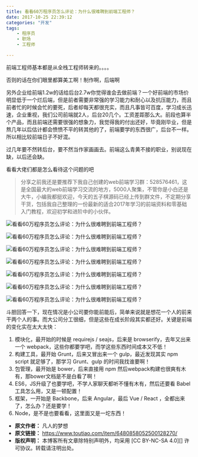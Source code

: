 ```yaml
---
title: 看看60万程序员怎么评论：为什么很难聘到前端工程师？
date: 2017-10-25 22:39:12
categories: "开发"
tags:
	- 程序员
	- 职场
	- 工程师

---
```


前端工程师基本都是从全栈工程师转来的。。。。

否则的话在你们眼里都算美工啊！制作啊，后端啊

另外企业给前端1.2w的话给后台2.7w你觉得谁会去做前端？一个好前端的市场价明显低于一个烂后端，但是前者需要非常强的学习能力和耐心以及抗压能力，而且前者忙的时候会忙的要死，后者却每天都很充实，而且凡事皆可百度，学习成长迅速，企业重视，我们公司前端就2人，后台20几个。工资差距那么大。前段也算半个产品，而且前端还需要很强的想象力，我觉得我的付出还好，毕竟刚毕业，但是熬几年以后估计都会愤愤不平的转其他的了，前端要学的东西很广，后台不一样。所以相比较前端日子不好混。

过几年要不然转后台，要不然当作家画画去。前端这么青黄不接的职业，别说现在缺，以后还会缺。

看看大佬们都是怎么看待这个问题的吧

> 分享之前我还是要推荐下我自己创建的web前端学习群：528576461，这是全国最大的web前端学习交流的地方，5000人聚集，不管你是小白还是大牛，小编我都挺欢迎，今天的五子棋源码已经上传到群文件，不定期分享干货，包括我自己整理的一份最新的适合2017年学习的前端资料和零基础入门教程，欢迎初学和进阶中的小伙伴。

![看看60万程序员怎么评论：为什么很难聘到前端工程师？][60]

![看看60万程序员怎么评论：为什么很难聘到前端工程师？][60 1]

![看看60万程序员怎么评论：为什么很难聘到前端工程师？][60 2]

![看看60万程序员怎么评论：为什么很难聘到前端工程师？][60 3]

![看看60万程序员怎么评论：为什么很难聘到前端工程师？][60 4]

![看看60万程序员怎么评论：为什么很难聘到前端工程师？][60 5]

![看看60万程序员怎么评论：为什么很难聘到前端工程师？][60 6]

斗胆回答一下，现在情况是小公司要你能前能后，简单来说就是想花一个人的前来干两个人的事。而大公司分工很细，但是这些在成长阶段其实都还好。关键是前端的变化实在太大太快：

1.  模块化，最开始的时候是 requirejs / seajs，后来是 browserify，去年又出来一个 webpack，这些你都要学吧，而学这些东西时间成本又不低！
2.  构建工具，最开始 Grunt，后来又冒出来一个 gulp，最近发现其实 npm script 就足够了，那学习 Grunt、gulp 的时间我找谁要啊！
3.  包管理，最开始是 bower，后来直接用 npm 然后webpack构建也很爽有木有，那bower文档是不是白看了啊！
4.  ES6，JS升级了也要学吧，不学人家聊天都听不懂有木有，然后还要看 Babel 工具怎么用，又是一顿配置！
5.  框架，一开始是 Backbone，后来 Angular，最后 Vue / React ，全都出来了，怎么办？还是要学！
6.  Node，是不是也要看看，这里面又是一坨东西！


[60]: /pro/os/crawler/QQJY-RUBB-JMFA.jpg
[60 1]: /pro/os/crawler/U3U2-UVEA-Z2YM.jpg
[60 2]: /pro/os/crawler/2EQ7-3MVN-AJRV.jpg
[60 3]: /pro/os/crawler/2IN2-QYBE-6VUI.jpg
[60 4]: /pro/os/crawler/7JA3-QRUZ-3UEM.jpg
[60 5]: /pro/os/crawler/M6ZF-U2EY-BNYV.jpg
[60 6]: /pro/os/crawler/FIFQ-FBUV-MQMJ.jpg
 *  **原文作者：** 凡人的梦想
 *  **原文链接：** https://www.toutiao.com/item/6480858052500128270/
 *  **版权声明：** 本博客所有文章除特别声明外，均采用 [CC BY-NC-SA 4.0][] 许可协议。转载请注明出处。